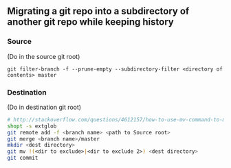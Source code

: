 ## Migrating a git repo into a subdirectory of another git repo while keeping history

### Source

(Do in the source git root)

`git filter-branch -f --prune-empty --subdirectory-filter <directory of contents> master`

### Destination

(Do in destination git root)

```bash
# http://stackoverflow.com/questions/4612157/how-to-use-mv-command-to-move-files-except-those-in-a-specific-directory
shopt -s extglob
git remote add -f <branch name> <path to Source root>
git merge <branch name>/master
mkdir <dest directory>
git mv !(<dir to exclude>|<dir to exclude 2>) <dest directory>
git commit
```
